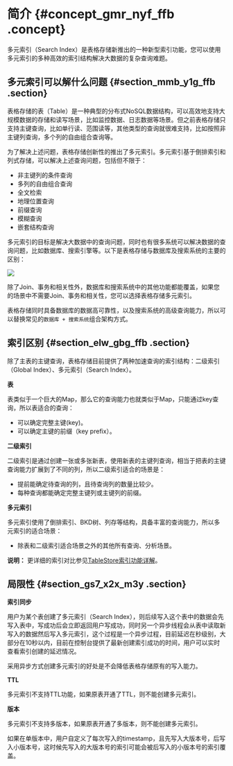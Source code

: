 # 简介 {#concept_gmr_nyf_ffb .concept}

多元索引（Search Index）是表格存储新推出的一种新型索引功能，您可以使用多元索引的多种高效的索引结构解决大数据的复杂查询难题。

## 多元索引可以解什么问题 {#section_mmb_y1g_ffb .section}

表格存储的表（Table）是一种典型的分布式NoSQL数据结构，可以高效地支持大规模数据的存储和读写场景，比如监控数据、日志数据等场景。但之前表格存储只支持主键查询，比如单行读、范围读等，其他类型的查询就很难支持，比如按照非主键列查询，多个列的自由组合查询等。

为了解决上述问题，表格存储创新性的推出了多元索引。多元索引基于倒排索引和列式存储，可以解决上述查询问题，包括但不限于：

-   非主键列的条件查询
-   多列的自由组合查询
-   全文检索
-   地理位置查询
-   前缀查询
-   模糊查询
-   嵌套结构查询

多元索引的目标是解决大数据中的查询问题，同时也有很多系统可以解决数据的查询问题，比如数据库、搜索引擎等。以下是表格存储与数据库及搜索系统的主要的区别：

![](http://static-aliyun-doc.oss-cn-hangzhou.aliyuncs.com/assets/img/21708/155713620445919_zh-CN.png)

除了Join、事务和相关性外，数据库和搜索系统中的其他功能都能覆盖，如果您的场景中不需要Join、事务和相关性，您可以选择表格存储多元索引。

表格存储同时具备数据库的数据高可靠性，以及搜索系统的高级查询能力，所以可以替换常见的`数据库 + 搜索系统`组合架构方式。

## 索引区别 {#section_elw_gbg_ffb .section}

除了主表的主键查询，表格存储目前提供了两种加速查询的索引结构：二级索引（Global Index）、多元索引（Search Index）。

 **表** 

表类似于一个巨大的Map，那么它的查询能力也就类似于Map，只能通过key查询，所以表适合的查询：

-   可以确定完整主键\(key\)。
-   可以确定主键的前缀（key prefix）。

 **二级索引** 

二级索引是通过创建一张或多张新表，使用新表的主键列查询，相当于把表的主键查询能力扩展到了不同的列，所以二级索引适合的场景是：

-   提前能确定待查询的列，且待查询列的数量比较少。
-   每种查询都能确定完整主键列或主键列的前缀。

 **多元索引** 

多元索引使用了倒排索引、BKD树、列存等结构，具备丰富的查询能力，所以多元索引的适合场景：

-   除表和二级索引适合场景之外的其他所有查询、分析场景。

**说明：** 更详细的索引对比参见[TableStore索引功能详解](https://yq.aliyun.com/articles/692837)。

## 局限性 {#section_gs7_x2x_m3y .section}

 **索引同步** 

用户为某个表创建了多元索引（Search Index），则后续写入这个表中的数据会先写入表中，写成功后会立即返回用户写成功，同时另一个异步线程会从表中读取新写入的数据然后写入多元索引，这个过程是一个异步过程，目前延迟在秒级别，大部分在10秒以内，目前在控制台提供了最新创建索引成功的时间，用户可以实时查看索引创建的延迟情况。

采用异步方式创建多元索引的好处是不会降低表格存储原有的写入能力。

 **TTL** 

多元索引不支持TTL功能，如果原表开通了TTL，则不能创建多元索引。

 **版本** 

多元索引不支持多版本，如果原表开通了多版本，则不能创建多元索引。

如果在单版本中，用户自定义了每次写入的timestamp，且先写入大版本号，后写入小版本号，这时候先写入的大版本号的索引可能会被后写入的小版本号的索引覆盖。

